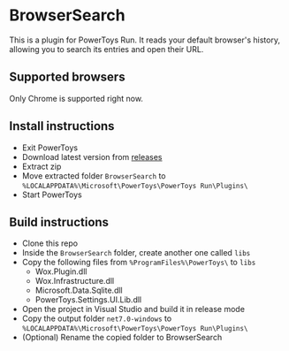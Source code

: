# BrowserSearch
This is a plugin for PowerToys Run.
It reads your default browser's history, allowing you to search its entries and open their URL.

## Supported browsers
Only Chrome is supported right now.

## Install instructions
* Exit PowerToys
* Download latest version from [releases](https://github.com/TBM13/BrowserSearch/releases)
* Extract zip
* Move extracted folder `BrowserSearch` to `%LOCALAPPDATA%\Microsoft\PowerToys\PowerToys Run\Plugins\`
* Start PowerToys

## Build instructions
* Clone this repo
* Inside the `BrowserSearch` folder, create another one called `libs`
* Copy the following files from `%ProgramFiles%\PowerToys\` to `libs`
    * Wox.Plugin.dll
    * Wox.Infrastructure.dll
    * Microsoft.Data.Sqlite.dll
    * PowerToys.Settings.UI.Lib.dll
* Open the project in Visual Studio and build it in release mode
* Copy the output folder `net7.0-windows` to `%LOCALAPPDATA%\Microsoft\PowerToys\PowerToys Run\Plugins\`
* (Optional) Rename the copied folder to BrowserSearch